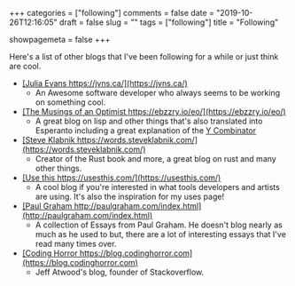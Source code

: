 +++
categories = ["following"]
comments = false
date = "2019-10-26T12:16:05"
draft = false
slug = ""
tags = ["following"]
title = "Following"

showpagemeta = false
+++

Here's a list of other blogs that I've been following for a while or just think are cool.

* <u>[Julia Evans https://jvns.ca/](https://jvns.ca/)</u>
  * An Awesome software developer who always seems to be working on something cool.
* <u>[The Musings of an Optimist https://ebzzry.io/eo/](https://ebzzry.io/eo/)</u>
  * A great blog on lisp and other things that's also translated into Esperanto including a great explanation of the <u>[Y Combinator](https://ebzzry.io/en/y/)</u>
* <u>[Steve Klabnik https://words.steveklabnik.com/](https://words.steveklabnik.com/)</u>
  * Creator of the Rust book and more, a great blog on rust and many other things.
* <u>[Use this https://usesthis.com/](https://usesthis.com/)</u>
  * A cool blog if you're interested in what tools developers and artists are using. It's also the inspiration for my uses page!
* <u>[Paul Graham http://paulgraham.com/index.html](http://paulgraham.com/index.html)</u>
  * A collection of Essays from Paul Graham. He doesn't blog nearly as much as he used to but, there are a lot of interesting essays that I've read many times over.
* <u>[Coding Horror https://blog.codinghorror.com](https://blog.codinghorror.com)</u>
  *  Jeff Atwood's blog, founder of Stackoverflow.